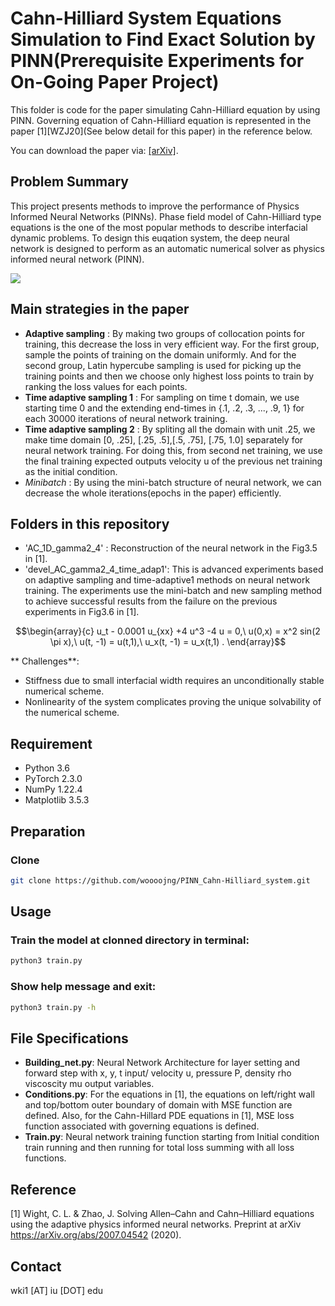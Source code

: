# Cahn-Hilliard System Equations Simulation to Find Exact Solution by PINN(Prerequisite Experiments for On-Going Paper Project)



This folder is code for the paper simulating Cahn-Hilliard equation by using PINN. Governing equation of Cahn-Hilliard equation is represented in the paper [1][WZJ20](See below detail for this paper) in the reference below.

You can download the paper via: [[arXiv]](https://arxiv.org/abs/2007.04542).


[comment]: # ([[ResearchGate]])

## Problem Summary

This project presents methods to improve the performance of Physics Informed Neural Networks (PINNs). Phase field model of Cahn-Hilliard type equations is the one of the most popular methods to describe interfacial dynamic problems. To design this euqation system,
the deep neural network is designed to perform as an automatic numerical solver as physics informed neural network (PINN).

![](assets/example.jpg)

## Main strategies in the paper

- **Adaptive sampling** : By making two groups of collocation points for training, this decrease the loss in very efficient way. For the first group, sample the points of training on the domain uniformly. And for the second group, Latin hypercube sampling is used for picking up the training points and then we choose only highest loss points to train by ranking the loss values for each points.
- **Time adaptive sampling 1** : For sampling on time t domain, we use starting time 0 and the extending end-times in {.1, .2, .3, ..., .9, 1} for each 30000 iterations of neural network training.
- **Time adaptive sampling 2** : By spliting all the domain with unit .25, we make time domain [0, .25], [.25, .5],[.5, .75], [.75, 1.0] separately for neural network training. For doing this, from second net training, we use the final training expected outputs velocity u of the previous net training as the initial condition.
- *Minibatch* : By using the mini-batch structure of neural network, we can decrease the whole iterations(epochs in the paper) efficiently.
  
## Folders in this repository

- 'AC_1D_gamma2_4' : Reconstruction of the neural network in the Fig3.5 in [1].
- 'devel_AC_gamma2_4_time_adap1': This is advanced experiments based on adaptive sampling and time-adaptive1 methods on neural network training. The experiments use the mini-batch and new sampling method to achieve successful results from the failure on the previous experiments in Fig3.6 in [1].

```math
\begin{array}{c}
    u_t - 0.0001 u_{xx} +4 u^3 -4 u = 0,\
    u(0,x) = x^2 sin(2 \pi x),\
    u(t, -1) = u(t,1),\
    u_x(t, -1) = u_x(t,1) .
\end{array}
```



** Challenges**:

- Stiffness due to small interfacial width requires an unconditionally stable numerical scheme.
- Nonlinearity of the system complicates proving the unique solvability of the numerical scheme.


## Requirement

- Python 3.6
- PyTorch 2.3.0
- NumPy 1.22.4
- ‎Matplotlib 3.5.3

## Preparation

### Clone

```bash
git clone https://github.com/woooojng/PINN_Cahn-Hilliard_system.git
```

[comment]: # (%### Create an anaconda environment [Optional]:)


[comment]: # (### Download the pretrained embeddings:)


## Usage

### Train the model at clonned directory in terminal:

```bash
python3 train.py
```

### Show help message and exit:

```bash
python3 train.py -h
```

## File Specifications

- **Building_net.py**: Neural Network Architecture for layer setting and forward step with x, y, t input/ velocity u, pressure P, density rho viscoscity mu output variables.
- **Conditions.py**: For the equations in [1], the equations on left/right wall and top/bottom outer boundary of domain with MSE function are defined. Also, for the Cahn-Hillard PDE equations in [1], MSE loss function associated with governing equations is defined.
- **Train.py**: Neural network training function starting from Initial condition train running and then running for total loss summing with all loss functions.


## Reference

[comment]: # (If this work is helpful, please cite as:)

<a id="1">[1]</a> 
Wight, C. L. & Zhao, J. Solving Allen–Cahn and
Cahn–Hilliard equations using the adaptive physics
informed neural networks. Preprint at arXiv
https://arXiv.org/abs/2007.04542 (2020).



[comment]: # (## Acknowledgments)

[comment]: # (This work is supported partly by the National Natural Science Foundation)

## Contact

wki1 [AT] iu [DOT] edu

[comment]: # (## License)

[comment]: # (MIT)
